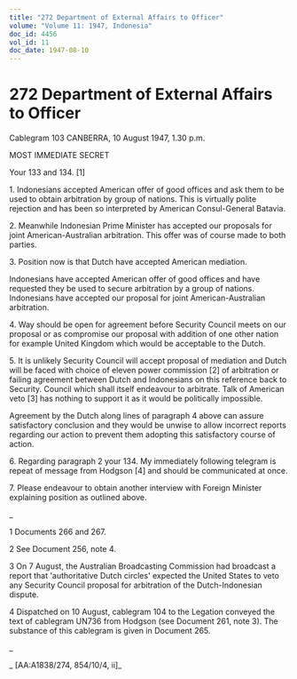 ```yaml
---
title: "272 Department of External Affairs to Officer"
volume: "Volume 11: 1947, Indonesia"
doc_id: 4456
vol_id: 11
doc_date: 1947-08-10
---
```


# 272 Department of External Affairs to Officer

Cablegram 103 CANBERRA, 10 August 1947, 1.30 p.m.

MOST IMMEDIATE SECRET

Your 133 and 134. [1]

1\. Indonesians accepted American offer of good offices and ask them to be used to obtain arbitration by group of nations. This is virtually polite rejection and has been so interpreted by American Consul-General Batavia.

2\. Meanwhile Indonesian Prime Minister has accepted our proposals for joint American-Australian arbitration. This offer was of course made to both parties.

3\. Position now is that Dutch have accepted American mediation.

Indonesians have accepted American offer of good offices and have requested they be used to secure arbitration by a group of nations. Indonesians have accepted our proposal for joint American-Australian arbitration.

4\. Way should be open for agreement before Security Council meets on our proposal or as compromise our proposal with addition of one other nation for example United Kingdom which would be acceptable to the Dutch.

5\. It is unlikely Security Council will accept proposal of mediation and Dutch will be faced with choice of eleven power commission [2] of arbitration or failing agreement between Dutch and Indonesians on this reference back to Security. Council which shall itself endeavour to arbitrate. Talk of American veto [3] has nothing to support it as it would be politically impossible.

Agreement by the Dutch along lines of paragraph 4 above can assure satisfactory conclusion and they would be unwise to allow incorrect reports regarding our action to prevent them adopting this satisfactory course of action.

6\. Regarding paragraph 2 your 134. My immediately following telegram is repeat of message from Hodgson [4] and should be communicated at once.

7\. Please endeavour to obtain another interview with Foreign Minister explaining position as outlined above.

_

1 Documents 266 and 267.

2 See Document 256, note 4.

3 On 7 August, the Australian Broadcasting Commission had broadcast a report that 'authoritative Dutch circles' expected the United States to veto any Security Council proposal for arbitration of the Dutch-Indonesian dispute.

4 Dispatched on 10 August, cablegram 104 to the Legation conveyed the text of cablegram UN736 from Hodgson (see Document 261, note 3). The substance of this cablegram is given in Document 265.

_

_ [AA:A1838/274, 854/10/4, ii]_
